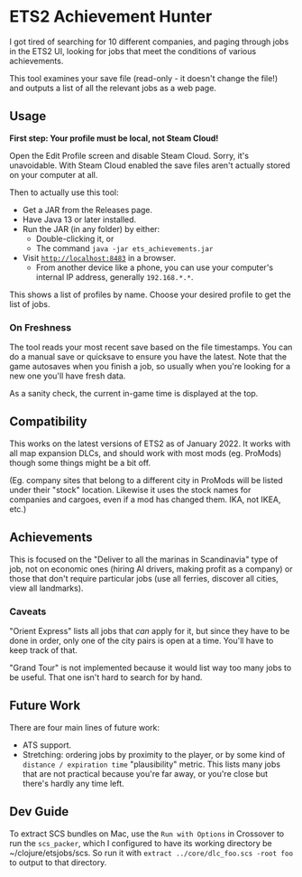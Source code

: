 # ETS2 Achievement Hunter

I got tired of searching for 10 different companies, and paging through jobs in
the ETS2 UI, looking for jobs that meet the conditions of various achievements.

This tool examines your save file (read-only - it doesn't change the file!) and
outputs a list of all the relevant jobs as a web page.

## Usage

**First step: Your profile must be local, not Steam Cloud!**

Open the Edit Profile screen and disable Steam Cloud.
Sorry, it's unavoidable. With Steam Cloud enabled the save files aren't actually
stored on your computer at all.

Then to actually use this tool:

- Get a JAR from the Releases page.
- Have Java 13 or later installed.
- Run the JAR (in any folder) by either:
  - Double-clicking it, or
  - The command `java -jar ets_achievements.jar`
- Visit [`http://localhost:8483`](http://localhost:8483) in a browser.
  - From another device like a phone, you can use your computer's internal IP
    address, generally `192.168.*.*`.

This shows a list of profiles by name. Choose your desired profile to get the
list of jobs.

### On Freshness

The tool reads your most recent save based on the file timestamps. You can do a
manual save or quicksave to ensure you have the latest. Note that the game
autosaves when you finish a job, so usually when you're looking for a new one
you'll have fresh data.

As a sanity check, the current in-game time is displayed at the top.

## Compatibility

This works on the latest versions of ETS2 as of January 2022. It works with all
map expansion DLCs, and should work with most mods (eg. ProMods) though some
things might be a bit off.

(Eg. company sites that belong to a different city in ProMods will be listed
under their "stock" location. Likewise it uses the stock names for companies and
cargoes, even if a mod has changed them. IKA, not IKEA, etc.)

## Achievements

This is focused on the "Deliver to all the marinas in Scandinavia" type of job,
not on economic ones (hiring AI drivers, making profit as a company) or those
that don't require particular jobs (use all ferries, discover all cities, view
all landmarks).

### Caveats

"Orient Express" lists all jobs that *can* apply for it, but since they have to
be done in order, only one of the city pairs is open at a time. You'll have to
keep track of that.

"Grand Tour" is not implemented because it would list way too many jobs to be
useful. That one isn't hard to search for by hand.


## Future Work

There are four main lines of future work:

- ATS support.
- Stretching: ordering jobs by proximity to the player, or by some kind of
  `distance / expiration time` "plausibility" metric. This lists many jobs that
  are not practical because you're far away, or you're close but there's hardly
  any time left.

## Dev Guide

To extract SCS bundles on Mac, use the `Run with Options` in Crossover to run the
`scs_packer`, which I configured to have its working directory be ~/clojure/etsjobs/scs.
So run it with `extract ../core/dlc_foo.scs -root foo` to output to that directory.
